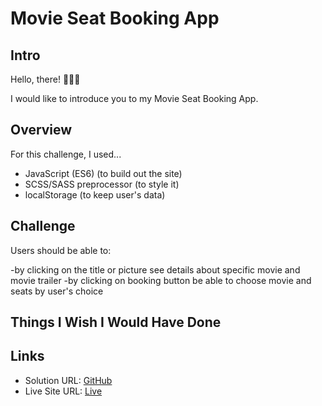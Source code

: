 # Movie Seat Booking App

## Intro

Hello, there! 🙋🏽‍♂️

I would like to introduce you to my Movie Seat Booking App.

## Overview

For this challenge, I used...

 - JavaScript (ES6) (to build out the site)
 - SCSS/SASS preprocessor (to style it)
 - localStorage (to keep user's data)

## Challenge
Users should be able to:

 -by clicking on the title or picture see details about specific movie and movie trailer
 -by clicking on booking button be able to choose movie and seats by user's choice

## Things I Wish I Would Have Done



## Links
 - Solution URL: <a href=https://github.com/martinjurkov/banking-app>GitHub</a>
 - Live Site URL: <a href=https://elaborate-sundae-045980.netlify.app/index.html/>Live</a>

